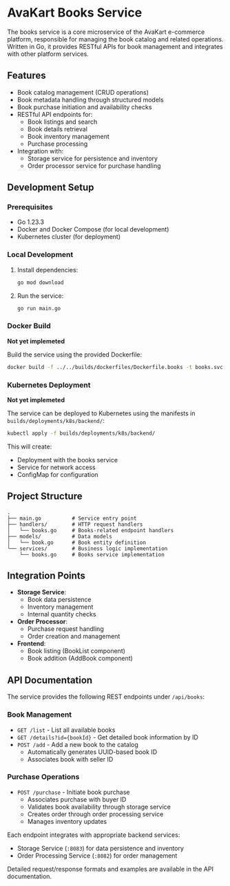 # AvaKart Books Service

The books service is a core microservice of the AvaKart e-commerce platform, responsible for managing the book catalog and related operations. Written in Go, it provides RESTful APIs for book management and integrates with other platform services.

## Features

- Book catalog management (CRUD operations)
- Book metadata handling through structured models
- Book purchase initiation and availability checks
- RESTful API endpoints for:
  - Book listings and search
  - Book details retrieval
  - Book inventory management
  - Purchase processing
- Integration with:
  - Storage service for persistence and inventory
  - Order processor service for purchase handling

## Development Setup

### Prerequisites

- Go 1.23.3
- Docker and Docker Compose (for local development)
- Kubernetes cluster (for deployment)

### Local Development

1. Install dependencies:
   ```bash
   go mod download
   ```

2. Run the service:
   ```bash
   go run main.go
   ```

### Docker Build

**Not yet implemeted**

Build the service using the provided Dockerfile:
```bash
docker build -f ../../builds/dockerfiles/Dockerfile.books -t books.svc.avakart .
```

### Kubernetes Deployment

**Not yet implemeted**

The service can be deployed to Kubernetes using the manifests in `builds/deployments/k8s/backend/`:

```bash
kubectl apply -f builds/deployments/k8s/backend/
```

This will create:
- Deployment with the books service
- Service for network access
- ConfigMap for configuration

## Project Structure

```
.
├── main.go          # Service entry point
├── handlers/        # HTTP request handlers
│   └── books.go     # Books-related endpoint handlers
├── models/          # Data models
│   └── book.go      # Book entity definition
└── services/        # Business logic implementation
    └── books.go     # Books service implementation
```

## Integration Points

- **Storage Service**: 
  - Book data persistence
  - Inventory management
  - Internal quantity checks
- **Order Processor**: 
  - Purchase request handling
  - Order creation and management
- **Frontend**: 
  - Book listing (BookList component)
  - Book addition (AddBook component)

## API Documentation

The service provides the following REST endpoints under `/api/books`:

### Book Management
- `GET /list` - List all available books
- `GET /details?id={bookId}` - Get detailed book information by ID
- `POST /add` - Add a new book to the catalog
  - Automatically generates UUID-based book ID
  - Associates book with seller ID

### Purchase Operations
- `POST /purchase` - Initiate book purchase
  - Associates purchase with buyer ID
  - Validates book availability through storage service
  - Creates order through order processing service
  - Manages inventory updates

Each endpoint integrates with appropriate backend services:
- Storage Service (`:8083`) for data persistence and inventory
- Order Processing Service (`:8082`) for order management

Detailed request/response formats and examples are available in the API documentation.

